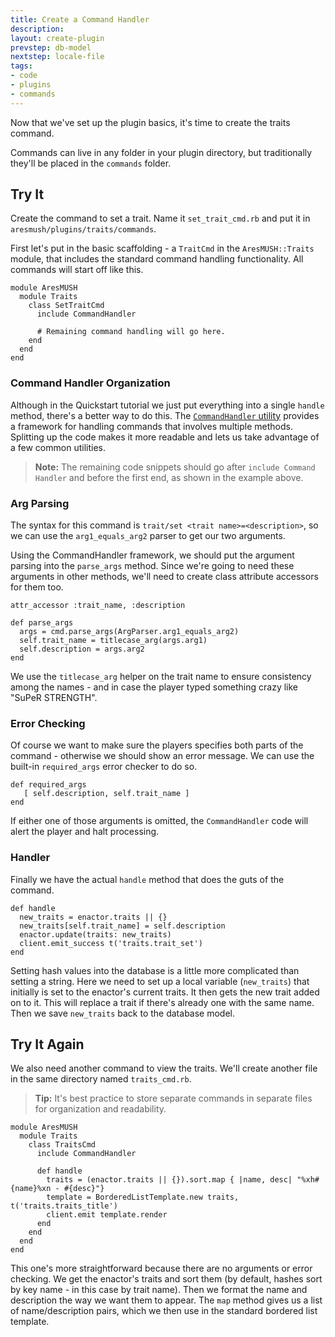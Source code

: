 ```yaml
---
title: Create a Command Handler
description:
layout: create-plugin
prevstep: db-model
nextstep: locale-file
tags: 
- code
- plugins
- commands
---
```


Now that we've set up the plugin basics, it's time to create the traits command.

Commands can live in any folder in your plugin directory, but traditionally they'll be placed in the `commands` folder.

## Try It

Create the command to set a trait.  Name it `set_trait_cmd.rb` and put it in `aresmush/plugins/traits/commands`.

First let's put in the basic scaffolding - a `TraitCmd` in the `AresMUSH::Traits` module, that includes the standard command handling functionality.  All commands will start off like this.

    module AresMUSH
      module Traits
        class SetTraitCmd
          include CommandHandler
          
          # Remaining command handling will go here.
        end
      end
    end

### Command Handler Organization

Although in the Quickstart tutorial we just put everything into a single `handle` method, there's a better way to do this.  The [`CommandHandler` utility](/tutorials/code/commands) provides a framework for handling commands that involves multiple methods.  Splitting up the code makes it more readable and lets us take advantage of a few common utilities.

> <i class="fa fa-exclamation-triangle"></i> **Note:** The remaining code snippets should go after `include Command Handler` and before the first end, as shown in the example above.

### Arg Parsing

The syntax for this command is `trait/set <trait name>=<description>`, so we can use the `arg1_equals_arg2` parser to get our two arguments.  

Using the CommandHandler framework, we should put the argument parsing into the `parse_args` method.   Since we're going to need these arguments in other methods, we'll need to create class attribute accessors for them too.

    attr_accessor :trait_name, :description
    
    def parse_args
      args = cmd.parse_args(ArgParser.arg1_equals_arg2)
      self.trait_name = titlecase_arg(args.arg1)
      self.description = args.arg2
    end

We use the `titlecase_arg` helper on the trait name to ensure consistency among the names - and in case the player typed something crazy like  "SuPeR STRENGTH".

### Error Checking

Of course we want to make sure the players specifies both parts of the command - otherwise we should show an error message.  We can use the built-in `required_args` error checker to do so.

    def required_args
       [ self.description, self.trait_name ]
    end

If either one of those arguments is omitted, the `CommandHandler` code will alert the player and halt processing.

### Handler

Finally we have the actual `handle` method that does the guts of the command.

    def handle
      new_traits = enactor.traits || {}
      new_traits[self.trait_name] = self.description
      enactor.update(traits: new_traits)
      client.emit_success t('traits.trait_set')
    end

Setting hash values into the database is a little more complicated than setting a string.  Here we need to set up a local variable (`new_traits`) that initially is set to the enactor's current traits.  It then gets the new trait added on to it.  This will replace a trait if there's already one with the same name.  Then we save `new_traits` back to the database model.

## Try It Again

We also need another command to view the traits.  We'll create another file in the same directory named `traits_cmd.rb`.

> <i class="fa fa-info-circle"></i> **Tip:** It's best practice to store separate commands in separate files for organization and readability.

    module AresMUSH
      module Traits
        class TraitsCmd
          include CommandHandler
          
          def handle
            traits = (enactor.traits || {}).sort.map { |name, desc| "%xh#{name}%xn - #{desc}"}
            template = BorderedListTemplate.new traits, t('traits.traits_title')
            client.emit template.render     
          end
        end
      end
    end

This one's more straightforward because there are no arguments or error checking.   We get the enactor's traits and sort them (by default, hashes sort by key name - in this case by trait name).  Then we format the name and description the way we want them to appear.  The `map` method gives us a list of name/description pairs, which we then use in the standard bordered list template.